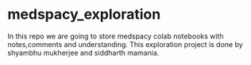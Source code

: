 # medspacy_exploration
In this repo we are going to store medspacy colab notebooks with notes,comments and understanding. This exploration project is done by shyambhu mukherjee and siddharth mamania.
